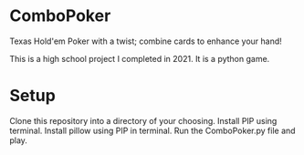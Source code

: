 # ComboPoker
Texas Hold'em Poker with a twist; combine cards to enhance your hand!

This is a high school project I completed in 2021. It is a python game.

# Setup

Clone this repository into a directory of your choosing.
Install PIP using terminal.
Install pillow using PIP in terminal.
Run the ComboPoker.py file and play.

